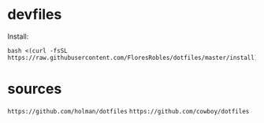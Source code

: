 # devfiles
Install:
```
bash <(curl -fsSL https://raw.githubusercontent.com/FloresRobles/dotfiles/master/install)
```

# sources

`https://github.com/holman/dotfiles`
`https://github.com/cowboy/dotfiles`

